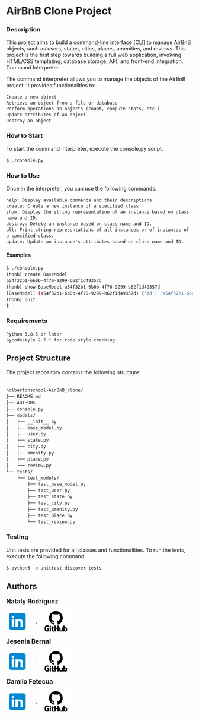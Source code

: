 # AirBnB Clone Project
### Description

This project aims to build a command-line interface (CLI) to manage AirBnB objects, such as users, states, cities, places, amenities, and reviews. This project is the first step towards building a full web application, involving HTML/CSS templating, database storage, API, and front-end integration.
Command Interpreter

The command interpreter allows you to manage the objects of the AirBnB project. It provides functionalities to:

    Create a new object
    Retrieve an object from a file or database
    Perform operations on objects (count, compute stats, etc.)
    Update attributes of an object
    Destroy an object

### How to Start

To start the command interpreter, execute the console.py script.

```bash
$ ./console.py
```

### How to Use

Once in the interpreter, you can use the following commands:

    help: Display available commands and their descriptions.
    create: Create a new instance of a specified class.
    show: Display the string representation of an instance based on class name and ID.
    destroy: Delete an instance based on class name and ID.
    all: Print string representations of all instances or of instances of a specified class.
    update: Update an instance's attributes based on class name and ID.

#### Examples

```bash
$ ./console.py
(hbnb) create BaseModel
a54f32b1-6b0b-4f70-9299-b62f1d49357d
(hbnb) show BaseModel a54f32b1-6b0b-4f70-9299-b62f1d49357d
[BaseModel] (a54f32b1-6b0b-4f70-9299-b62f1d49357d) {'id': 'a54f32b1-6b0b-4f70-9299-b62f1d49357d', 'created_at': '2024-03-12T15:30:00.000000', 'updated_at': '2024-03-12T15:30:00.000000'}
(hbnb) quit
$
```

### Requirements

    Python 3.8.5 or later
    pycodestyle 2.7.* for code style checking

## Project Structure

The project repository contains the following structure:

```markdown

holbertonschool-AirBnB_clone/
├── README.md
├── AUTHORS
├── console.py
├── models/
│   ├── __init__.py
│   ├── base_model.py
│   ├── user.py
│   ├── state.py
│   ├── city.py
│   ├── amenity.py
│   ├── place.py
│   └── review.py
└── tests/
    └── test_models/
        ├── test_base_model.py
        ├── test_user.py
        ├── test_state.py
        ├── test_city.py
        ├── test_amenity.py
        ├── test_place.py
        └── test_review.py
```

### Testing

Unit tests are provided for all classes and functionalities. To run the tests, execute the following command:

```bash
$ python3 -m unittest discover tests
```

## Authors

<p><strong><big>Nataly Rodriguez</big></strong></p>

<div>
    <a href="https://www.linkedin.com/in/camilo-fetecua">
        <img src="https://github.com/camilof91/imagenes/blob/master/icons-linkedin.png?raw=true" style="display: inline-block; margin-right: 20px; vertical-align: middle;" width="60">
    </a>
    <a href="https://github.com/camilof91">
        <img src="https://github.com/camilof91/imagenes/blob/master/big-%20GitHub-logo.png?raw=true" style="display: inline-block; vertical-align: middle;" width="100">
    </a>
</div>

<p><strong><big>Jesenia Bernal</big></strong></p>

<div>
    <a href="https://www.linkedin.com/in/camilo-fetecua">
        <img src="https://github.com/camilof91/imagenes/blob/master/icons-linkedin.png?raw=true" style="display: inline-block; margin-right: 20px; vertical-align: middle;" width="60">
    </a>
    <a href="https://github.com/camilof91">
        <img src="https://github.com/camilof91/imagenes/blob/master/big-%20GitHub-logo.png?raw=true" style="display: inline-block; vertical-align: middle;" width="100">
    </a>
</div>

<p><strong><big>Camilo Fetecua</big></strong></p>

<div>
    <a href="https://www.linkedin.com/in/camilo-fetecua">
        <img src="https://github.com/camilof91/imagenes/blob/master/icons-linkedin.png?raw=true" style="display: inline-block; margin-right: 20px; vertical-align: middle;" width="60">
    </a>
    <a href="https://github.com/camilof91">
        <img src="https://github.com/camilof91/imagenes/blob/master/big-%20GitHub-logo.png?raw=true" style="display: inline-block; vertical-align: middle;" width="100">
    </a>
</div>

